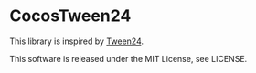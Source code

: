 # CocosTween24

This library is inspired by [Tween24](https://github.com/a24/Tween24).

This software is released under the MIT License, see LICENSE.
